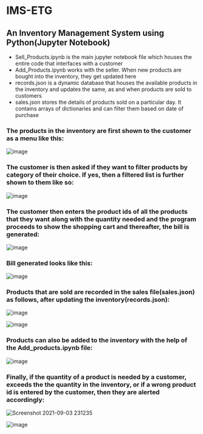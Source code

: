 # IMS-ETG
## An Inventory Management System using Python(Jupyter Notebook)

* Sell_Products.ipynb is the main jupyter notebook file which houses the entire code that interfaces with a customer
* Add_Products.ipynb works with the seller. When new products are bought into the inventory, they get updated here
* records.json is a dynamic database that houses the available products in the inventory and updates the same, as and when products are sold to customers
* sales.json stores the details of products sold on a particular day. It contains arrays of dictionaries and can filter them based on date of purchase





### The products in the inventory are first shown to the customer as a menu like this:

![image](https://user-images.githubusercontent.com/62534363/132044393-c7a2743d-f159-4594-a49e-bd8dbca3dd66.png)


### The customer is then asked if they want to filter products by category of their choice. If yes, then a filtered list is further shown to them like so:

![image](https://user-images.githubusercontent.com/62534363/132044662-ebd4a456-afc4-444c-a9b3-514d032b7e20.png)


### The customer then enters the product ids of all the products that they want along with the quantity needed and the program proceeds to show the shopping cart and thereafter, the bill is generated:

![image](https://user-images.githubusercontent.com/62534363/132045197-e70c39c6-544c-4068-9ee7-d06ea514aa40.png)

### Bill generated looks like this:

![image](https://user-images.githubusercontent.com/62534363/132045308-28e3334d-76a0-4872-bef4-bfcb8fdfefef.png)


### Products that are sold are recorded in the sales file(sales.json) as follows, after updating the inventory(records.json):

![image](https://user-images.githubusercontent.com/62534363/132045521-7e65abff-8bd6-4a40-b2af-69ed99defee3.png)


![image](https://user-images.githubusercontent.com/62534363/132046811-9006eef0-7ec6-45c8-90be-1c05f35965e1.png)


### Products can also be added to the inventory with the help of the Add_products.ipynb file:

![image](https://user-images.githubusercontent.com/62534363/132045702-555d813b-d2ac-4372-b466-45567f9682d5.png)



### Finally, if the quantity of a product is needed by a customer, exceeds the the quantity in the inventory, or if a wrong product id is entered by the customer, then they are alerted accordingly:

![Screenshot 2021-09-03 231235](https://user-images.githubusercontent.com/62534363/132046279-be597d82-e522-49f1-ba77-58137678081c.png)


![image](https://user-images.githubusercontent.com/62534363/132046415-ae15509e-d761-4029-a058-92d78a39e9f6.png)


